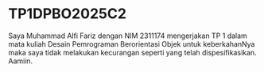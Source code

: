 # TP1DPBO2025C2

Saya Muhammad Alfi Fariz dengan NIM 2311174 mengerjakan TP 1 dalam mata kuliah Desain Pemrograman Berorientasi Objek
untuk keberkahanNya maka saya tidak melakukan kecurangan seperti yang telah dispesifikasikan. Aamiin.
